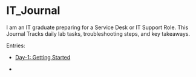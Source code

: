 # IT_Journal
I am an IT graduate preparing for a Service Desk or IT Support Role. This Journal Tracks daily lab tasks, troubleshooting steps, and key takeaways.

Entries:

- [Day-1: Getting Started](Day-01.md)

- 
